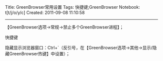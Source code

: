 Title: GreenBrowser常用设置
Tags: 快捷键;GreenBrowser
Notebook: t[t/j/o/y/c]
Created: 2011-09-08 11:10:58

------

【GreenBrowser选项->常规->禁止多个GreenBrowser进程】； 

快捷键

隐藏显示浏览器窗口：Ctrl+`（反引号，在【GreenBrowser选项->其他->显示/隐藏GreenBrowser热键】中设置）；